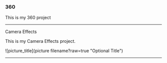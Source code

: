 ### 360 

This is my 360 project

<script src="//360.vizor.io/scripts/embed.js" data-vizorurl="https://360.vizor.io/embed/v/yxwx2" ></script>

***

Camera Effects

This is my Camera Effects project.

![picture_title](picture filename?raw=true "Optional Title")

***
